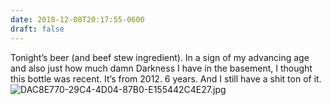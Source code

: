 ```yaml
---
date: 2018-12-08T20:17:55-0600
draft: false
---
```


Tonight’s beer (and beef stew ingredient). In a sign of my advancing age and also just how much damn Darkness I have in the basement, I thought this bottle was recent. It’s from 2012\. 6 years. And I still have a shit ton of it. ![DAC8E770-29C4-4D04-87B0-E155442C4E27.jpg](http://ianwhitney.micro.blog/uploads/2018/7940af6858.jpg)

